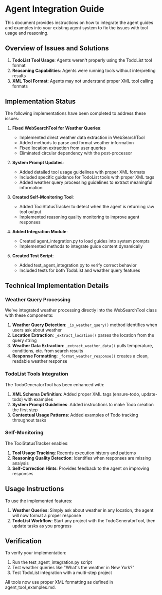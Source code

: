 # Agent Integration Guide

This document provides instructions on how to integrate the agent guides and examples into your existing agent system to fix the issues with tool usage and reasoning.

## Overview of Issues and Solutions

1. **TodoList Tool Usage**: Agents weren't properly using the TodoList tool format
2. **Reasoning Capabilities**: Agents were running tools without interpreting results
3. **XML Tool Format**: Agents may not understand proper XML tool calling formats

## Implementation Status

The following implementations have been completed to address these issues:

1. **Fixed WebSearchTool for Weather Queries**:
   - Implemented direct weather data extraction in WebSearchTool
   - Added methods to parse and format weather information
   - Fixed location extraction from user queries
   - Eliminated circular dependency with the post-processor

2. **System Prompt Updates**:
   - Added detailed tool usage guidelines with proper XML formats
   - Included specific guidance for TodoList tools with proper XML tags
   - Added weather query processing guidelines to extract meaningful information

3. **Created Self-Monitoring Tool**:
   - Added ToolStatusTracker to detect when the agent is returning raw tool output
   - Implemented reasoning quality monitoring to improve agent responses

4. **Added Integration Module**:
   - Created agent_integration.py to load guides into system prompts
   - Implemented methods to integrate guide content dynamically

5. **Created Test Script**:
   - Added test_agent_integration.py to verify correct behavior
   - Included tests for both TodoList and weather query features

## Technical Implementation Details

### Weather Query Processing

We've integrated weather processing directly into the WebSearchTool class with these components:

1. **Weather Query Detection**: `_is_weather_query()` method identifies when users ask about weather
2. **Location Extraction**: `_extract_location()` parses the location from the query string
3. **Weather Data Extraction**: `_extract_weather_data()` pulls temperature, conditions, etc. from search results
4. **Response Formatting**: `_format_weather_response()` creates a clean, readable weather response

### TodoList Tools Integration

The TodoGeneratorTool has been enhanced with:

1. **XML Schema Definition**: Added proper XML tags (ensure-todo, update-todo) with examples
2. **System Prompt Guidelines**: Added instructions to make Todo creation the first step
3. **Contextual Usage Patterns**: Added examples of Todo tracking throughout tasks

### Self-Monitoring

The ToolStatusTracker enables:

1. **Tool Usage Tracking**: Records execution history and patterns
2. **Reasoning Quality Detection**: Identifies when responses are missing analysis
3. **Self-Correction Hints**: Provides feedback to the agent on improving responses

## Usage Instructions

To use the implemented features:

1. **Weather Queries**: Simply ask about weather in any location, the agent will now format a proper response
2. **TodoList Workflow**: Start any project with the TodoGeneratorTool, then update tasks as you progress

## Verification

To verify your implementation:

1. Run the test_agent_integration.py script
2. Test weather queries like "What's the weather in New York?"
3. Test TodoList integration with a multi-step project

All tools now use proper XML formatting as defined in agent_tool_examples.md. 